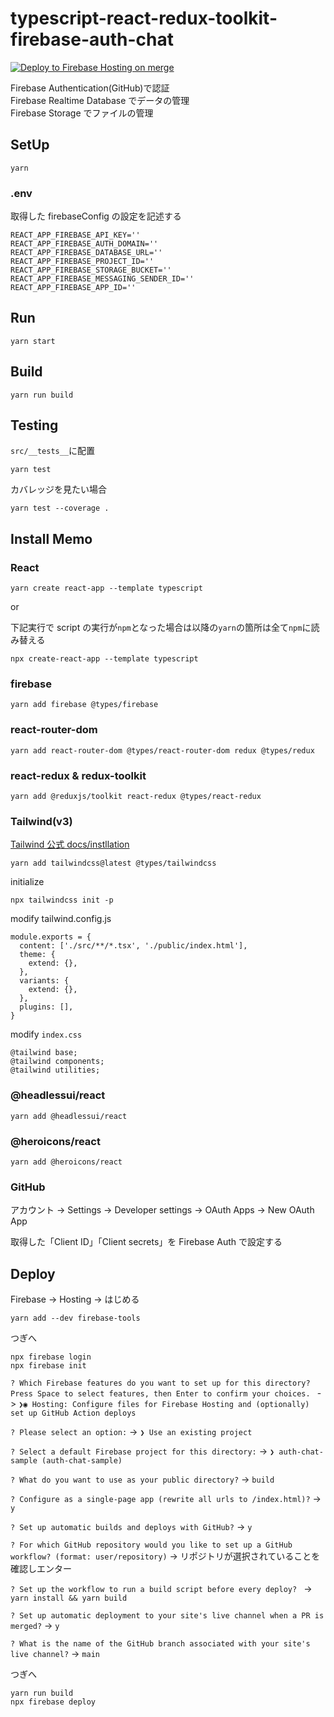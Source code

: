 # typescript-react-redux-toolkit-firebase-auth-chat

[![Deploy to Firebase Hosting on merge](https://github.com/hironomiu/typescript-react-redux-toolkit-firebase-auth-chat/actions/workflows/firebase-hosting-merge.yml/badge.svg)](https://github.com/hironomiu/typescript-react-redux-toolkit-firebase-auth-chat/actions/workflows/firebase-hosting-merge.yml)

Firebase Authentication(GitHub)で認証  
Firebase Realtime Database でデータの管理  
Firebase Storage でファイルの管理

## SetUp

```
yarn
```

### .env

取得した firebaseConfig の設定を記述する

```
REACT_APP_FIREBASE_API_KEY=''
REACT_APP_FIREBASE_AUTH_DOMAIN=''
REACT_APP_FIREBASE_DATABASE_URL=''
REACT_APP_FIREBASE_PROJECT_ID=''
REACT_APP_FIREBASE_STORAGE_BUCKET=''
REACT_APP_FIREBASE_MESSAGING_SENDER_ID=''
REACT_APP_FIREBASE_APP_ID=''
```

## Run

```
yarn start
```

## Build

```
yarn run build
```

## Testing

`src/__tests__`に配置

```
yarn test
```

カバレッジを見たい場合

```
yarn test --coverage .
```

## Install Memo

### React

```
yarn create react-app --template typescript
```

or

下記実行で script の実行が`npm`となった場合は以降の`yarn`の箇所は全て`npm`に読み替える

```
npx create-react-app --template typescript
```

### firebase

```
yarn add firebase @types/firebase
```

### react-router-dom

```
yarn add react-router-dom @types/react-router-dom redux @types/redux
```

### react-redux & redux-toolkit

```
yarn add @reduxjs/toolkit react-redux @types/react-redux
```

### Tailwind(v3)

[Tailwind 公式 docs/instllation](https://tailwindcss.com/docs/installation)

```
yarn add tailwindcss@latest @types/tailwindcss
```

initialize

```
npx tailwindcss init -p
```

modify tailwind.config.js

```
module.exports = {
  content: ['./src/**/*.tsx', './public/index.html'],
  theme: {
    extend: {},
  },
  variants: {
    extend: {},
  },
  plugins: [],
}
```

modify `index.css`

```
@tailwind base;
@tailwind components;
@tailwind utilities;
```

### @headlessui/react

```
yarn add @headlessui/react
```

### @heroicons/react

```
yarn add @heroicons/react
```

### GitHub

アカウント -> Settings -> Developer settings -> OAuth Apps -> New OAuth App

取得した「Client ID」「Client secrets」を Firebase Auth で設定する

## Deploy

Firebase -> Hosting -> はじめる

```
yarn add --dev firebase-tools
```

つぎへ

```
npx firebase login
npx firebase init
```

`? Which Firebase features do you want to set up for this directory? Press Space to select features, then Enter to confirm your choices. ` -> `❯◉ Hosting: Configure files for Firebase Hosting and (optionally) set up GitHub Action deploys`

`? Please select an option:` -> `❯ Use an existing project `

`? Select a default Firebase project for this directory:` -> `❯ auth-chat-sample (auth-chat-sample) `

`? What do you want to use as your public directory?` -> `build`

`? Configure as a single-page app (rewrite all urls to /index.html)?` -> `y`

`? Set up automatic builds and deploys with GitHub?` -> `y`

`? For which GitHub repository would you like to set up a GitHub workflow? (format: user/repository)` -> リポジトリが選択されていることを確認しエンター

`? Set up the workflow to run a build script before every deploy? ` -> `yarn install && yarn build`

`? Set up automatic deployment to your site's live channel when a PR is merged?` -> `y`

`? What is the name of the GitHub branch associated with your site's live channel?` -> `main`

つぎへ

```
yarn run build
npx firebase deploy
```
